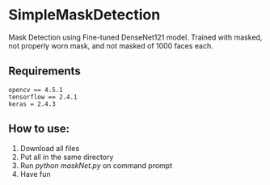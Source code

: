 # SimpleMaskDetection
Mask Detection using Fine-tuned DenseNet121 model.
Trained with masked, not properly worn mask, and not masked of 1000 faces each.

## Requirements
```
opencv == 4.5.1
tensorflow == 2.4.1
keras = 2.4.3
```

## How to use:
1. Download all files
2. Put all in the same directory 
3. Run *python maskNet.py* on command prompt
4. Have fun


